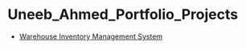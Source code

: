 # Uneeb_Ahmed_Portfolio_Projects


*   <a href = "https://github.com/uneeb1010101/Uneeb_Ahmed_Portfolio_Projects/wiki/Inventory-Management-System-(Power-Platform)" > Warehouse Inventory Management System</a>
